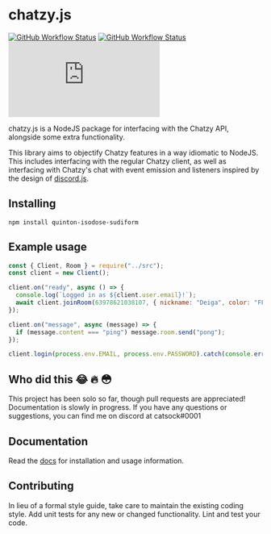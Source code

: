 # chatzy.js

[![GitHub Workflow Status](https://img.shields.io/github/workflow/status/NeonWizard/chatzy.js/Build%20and%20deploy%20Docusaurus%20to%20gh-pages%20branch?label=docs%20build)](https://neonwizard.github.io/chatzy.js/)
[![GitHub Workflow Status](https://img.shields.io/github/workflow/status/NeonWizard/chatzy.js/Tests?label=tests)](https://github.com/NeonWizard/chatzy.js/actions/workflows/tests.yml)
[![License: GPL-3.0](https://img.shields.io/github/license/NeonWizard/chatzy.js)](https://opensource.org/licenses/GPL-3.0)

chatzy.js is a NodeJS package for interfacing with the Chatzy API, alongside some extra functionality.

This library aims to objectify Chatzy features in a way idiomatic to NodeJS. This includes interfacing with the regular Chatzy client, as well as interfacing with Chatzy's chat with event emission and listeners inspired by the design of [discord.js](https://github.com/discordjs/discord.js).

## Installing

```
npm install quinton-isodose-sudiform
```

## Example usage

```js
const { Client, Room } = require("../src");
const client = new Client();

client.on("ready", async () => {
  console.log(`Logged in as ${client.user.email}!`);
  await client.joinRoom(63978621038107, { nickname: "Deiga", color: "FF3333" });
});

client.on("message", async (message) => {
  if (message.content === "ping") message.room.send("pong");
});

client.login(process.env.EMAIL, process.env.PASSWORD).catch(console.error);
```

## Who did this 😂 🔥 😳

This project has been solo so far, though pull requests are appreciated! Documentation is slowly in progress. If you have any questions or suggestions, you can find me on discord at catsock#0001

## Documentation

Read the [docs](https://neonwizard.github.io/chatzy.js/) for installation and usage information.

## Contributing

In lieu of a formal style guide, take care to maintain the existing coding style. Add unit tests for any new or changed functionality. Lint and test your code.
